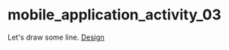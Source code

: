 # mobile_application_activity_03

Let's draw some line. <a href= "https://dribbble.com/shots/7119123-Mobile-application-Activity">Design</a>

<img src ="">
